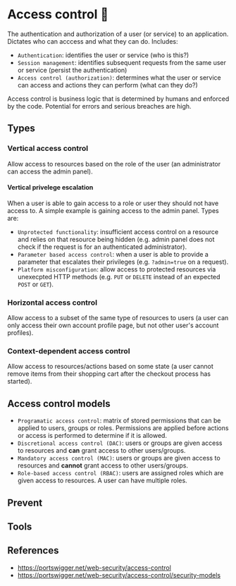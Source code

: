 # Access control :name_badge:

The authentication and authorization of a user (or service) to an application.  Dictates who can acccess and what they can do.  Includes:

- `Authentication`: identifies the user or service (who is this?)
- `Session management`: identifies subsequent requests from the same user or service (persist the authentication)
- `Access control (authorization)`: determines what the user or service can access and actions they can perform (what can they do?)

Access control is business logic that is determined by humans and enforced by the code.  Potential for errors and serious breaches are high.

## Types

### Vertical access control

Allow access to resources based on the role of the user (an administrator can access the admin panel).

#### Vertical privelege escalation

When a user is able to gain access to a role or user they should not have access to.  A simple example is gaining access to the admin panel.  Types are:

- `Unprotected functionality`: insufficient access control on a resource and relies on that resource being hidden (e.g. admin panel does not check if the request is for an authenticated administrator).
- `Parameter based access control`: when a user is able to provide a parameter that escalates their privileges (e.g. `?admin=true` on a request).
-  `Platform misconfiguration`: allow access to protected resources via unexecpted HTTP methods (e.g. `PUT` or `DELETE` instead of an expected `POST` or `GET`).

### Horizontal access control

Allow access to a subset of the same type of resources to users (a user can only access their own account profile page, but not other user's account profiles).

### Context-dependent access control

Allow access to resources/actions based on some state (a user cannot remove items from their shopping cart after the checkout process has started).

## Access control models

- `Programatic access control`: matrix of stored permissions that can be applied to users, groups or roles.  Permissions are applied before actions or access is performed to determine if it is allowed.
- `Discretional access control (DAC)`: users or groups are given access to resources and **can** grant access to other users/groups.
- `Mandatory access control (MAC)`: users or groups are given access to resources and **cannot** grant access to other users/groups.
- `Role-based access control (RBAC)`: users are assigned roles which are given access to resources.  A user can have multiple roles.

## Prevent

## Tools

## References

- https://portswigger.net/web-security/access-control
- https://portswigger.net/web-security/access-control/security-models

